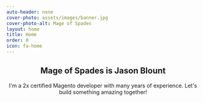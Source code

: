 ```yaml
---
auto-header: none
cover-photo: assets/images/banner.jpg
cover-photo-alt: Mage of Spades
layout: home
title: Home
order: 0
icon: fa-home
---
```

<header>
  <h2 class="alt"><strong>Mage of Spades</strong> is <strong>Jason Blount</strong></h2>
  <p>I'm a 2x certified Magento developer with many years of experience. Let's build something amazing together!</p>
</header>